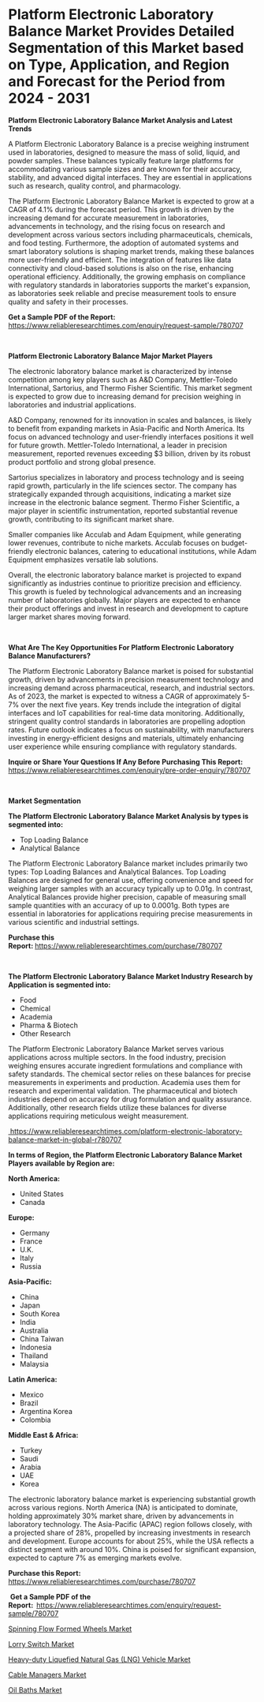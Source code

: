 <p><h1>Platform Electronic Laboratory Balance Market Provides Detailed Segmentation of this Market based on Type, Application, and Region and Forecast for the Period from 2024 - 2031</h1></p><p><strong>Platform Electronic Laboratory Balance Market Analysis and Latest Trends</strong></p>
<p><p>A Platform Electronic Laboratory Balance is a precise weighing instrument used in laboratories, designed to measure the mass of solid, liquid, and powder samples. These balances typically feature large platforms for accommodating various sample sizes and are known for their accuracy, stability, and advanced digital interfaces. They are essential in applications such as research, quality control, and pharmacology.</p><p>The Platform Electronic Laboratory Balance Market is expected to grow at a CAGR of 4.1% during the forecast period. This growth is driven by the increasing demand for accurate measurement in laboratories, advancements in technology, and the rising focus on research and development across various sectors including pharmaceuticals, chemicals, and food testing. Furthermore, the adoption of automated systems and smart laboratory solutions is shaping market trends, making these balances more user-friendly and efficient. The integration of features like data connectivity and cloud-based solutions is also on the rise, enhancing operational efficiency. Additionally, the growing emphasis on compliance with regulatory standards in laboratories supports the market's expansion, as laboratories seek reliable and precise measurement tools to ensure quality and safety in their processes.</p></p>
<p><strong>Get a Sample PDF of the Report:&nbsp;</strong> <a href="https://www.reliableresearchtimes.com/enquiry/request-sample/780707?utm_campaign=1582&utm_medium=2&utm_source=Github&utm_content=ia&utm_term=15102024&utm_id=platform-electronic-laboratory-balance">https://www.reliableresearchtimes.com/enquiry/request-sample/780707</a></p>
<p>&nbsp;</p>
<p><strong>Platform Electronic Laboratory Balance Major Market Players</strong></p>
<p><p>The electronic laboratory balance market is characterized by intense competition among key players such as A&D Company, Mettler-Toledo International, Sartorius, and Thermo Fisher Scientific. This market segment is expected to grow due to increasing demand for precision weighing in laboratories and industrial applications.</p><p>A&D Company, renowned for its innovation in scales and balances, is likely to benefit from expanding markets in Asia-Pacific and North America. Its focus on advanced technology and user-friendly interfaces positions it well for future growth. Mettler-Toledo International, a leader in precision measurement, reported revenues exceeding $3 billion, driven by its robust product portfolio and strong global presence.</p><p>Sartorius specializes in laboratory and process technology and is seeing rapid growth, particularly in the life sciences sector. The company has strategically expanded through acquisitions, indicating a market size increase in the electronic balance segment. Thermo Fisher Scientific, a major player in scientific instrumentation, reported substantial revenue growth, contributing to its significant market share.</p><p>Smaller companies like Acculab and Adam Equipment, while generating lower revenues, contribute to niche markets. Acculab focuses on budget-friendly electronic balances, catering to educational institutions, while Adam Equipment emphasizes versatile lab solutions. </p><p>Overall, the electronic laboratory balance market is projected to expand significantly as industries continue to prioritize precision and efficiency. This growth is fueled by technological advancements and an increasing number of laboratories globally. Major players are expected to enhance their product offerings and invest in research and development to capture larger market shares moving forward.</p></p>
<p>&nbsp;</p>
<p><strong>What Are The Key Opportunities For Platform Electronic Laboratory Balance Manufacturers?</strong></p>
<p><p>The Platform Electronic Laboratory Balance market is poised for substantial growth, driven by advancements in precision measurement technology and increasing demand across pharmaceutical, research, and industrial sectors. As of 2023, the market is expected to witness a CAGR of approximately 5-7% over the next five years. Key trends include the integration of digital interfaces and IoT capabilities for real-time data monitoring. Additionally, stringent quality control standards in laboratories are propelling adoption rates. Future outlook indicates a focus on sustainability, with manufacturers investing in energy-efficient designs and materials, ultimately enhancing user experience while ensuring compliance with regulatory standards.</p></p>
<p><strong>Inquire or Share Your Questions If Any Before Purchasing This Report:</strong> <a href="https://www.reliableresearchtimes.com/enquiry/pre-order-enquiry/780707?utm_campaign=1582&utm_medium=2&utm_source=Github&utm_content=ia&utm_term=15102024&utm_id=platform-electronic-laboratory-balance">https://www.reliableresearchtimes.com/enquiry/pre-order-enquiry/780707</a></p>
<p>&nbsp;</p>
<p><strong>Market Segmentation</strong></p>
<p><strong>The Platform Electronic Laboratory Balance Market Analysis by types is segmented into:</strong></p>
<p><ul><li>Top Loading Balance</li><li>Analytical Balance</li></ul></p>
<p><p>The Platform Electronic Laboratory Balance market includes primarily two types: Top Loading Balances and Analytical Balances. Top Loading Balances are designed for general use, offering convenience and speed for weighing larger samples with an accuracy typically up to 0.01g. In contrast, Analytical Balances provide higher precision, capable of measuring small sample quantities with an accuracy of up to 0.0001g. Both types are essential in laboratories for applications requiring precise measurements in various scientific and industrial settings.</p></p>
<p><strong>Purchase this Report:&nbsp;</strong><a href="https://www.reliableresearchtimes.com/purchase/780707?utm_campaign=1582&utm_medium=2&utm_source=Github&utm_content=ia&utm_term=15102024&utm_id=platform-electronic-laboratory-balance">https://www.reliableresearchtimes.com/purchase/780707</a></p>
<p>&nbsp;</p>
<p><strong>The Platform Electronic Laboratory Balance Market Industry Research by Application is segmented into:</strong></p>
<p><ul><li>Food</li><li>Chemical</li><li>Academia</li><li>Pharma & Biotech</li><li>Other Research</li></ul></p>
<p><p>The Platform Electronic Laboratory Balance Market serves various applications across multiple sectors. In the food industry, precision weighing ensures accurate ingredient formulations and compliance with safety standards. The chemical sector relies on these balances for precise measurements in experiments and production. Academia uses them for research and experimental validation. The pharmaceutical and biotech industries depend on accuracy for drug formulation and quality assurance. Additionally, other research fields utilize these balances for diverse applications requiring meticulous weight measurement.</p></p>
<p><a href="https://www.reliableresearchtimes.com/platform-electronic-laboratory-balance-market-in-global-r780707?utm_campaign=1582&utm_medium=2&utm_source=Github&utm_content=ia&utm_term=15102024&utm_id=platform-electronic-laboratory-balance">&nbsp;https://www.reliableresearchtimes.com/platform-electronic-laboratory-balance-market-in-global-r780707</a></p>
<p><strong>In terms of Region, the Platform Electronic Laboratory Balance Market Players available by Region are:</strong></p>
<p>
    <p> <strong> North America: </strong>
        <ul>
            <li>United States</li>
            <li>Canada</li>
        </ul>
        </p> 
    <p> <strong> Europe: </strong>
        <ul>
            <li>Germany</li>
            <li>France</li>
            <li>U.K.</li>
            <li>Italy</li>
            <li>Russia</li>
        </ul>
        </p> 
    <p> <strong> Asia-Pacific: </strong>
        <ul>
            <li>China</li>
            <li>Japan</li>
            <li>South Korea</li>
            <li>India</li>
            <li>Australia</li>
            <li>China Taiwan</li>
            <li>Indonesia</li>
            <li>Thailand</li>
            <li>Malaysia</li>
        </ul>
        </p> 
    <p> <strong> Latin America: </strong>
        <ul>
            <li>Mexico</li>
            <li>Brazil</li>
            <li>Argentina Korea</li>
            <li>Colombia</li>
        </ul>
        </p> 
    <p> <strong> Middle East & Africa: </strong>
        <ul>
            <li>Turkey</li>
            <li>Saudi</li>
            <li>Arabia</li>
            <li>UAE</li>
            <li>Korea</li>
        </ul>
    </p>
    </p>
<p><p>The electronic laboratory balance market is experiencing substantial growth across various regions. North America (NA) is anticipated to dominate, holding approximately 30% market share, driven by advancements in laboratory technology. The Asia-Pacific (APAC) region follows closely, with a projected share of 28%, propelled by increasing investments in research and development. Europe accounts for about 25%, while the USA reflects a distinct segment with around 10%. China is poised for significant expansion, expected to capture 7% as emerging markets evolve.</p></p>
<p><strong>Purchase this Report: </strong><a href="https://www.reliableresearchtimes.com/purchase/780707?utm_campaign=1582&utm_medium=2&utm_source=Github&utm_content=ia&utm_term=15102024&utm_id=platform-electronic-laboratory-balance">https://www.reliableresearchtimes.com/purchase/780707</a></p>
<p>&nbsp;<strong>Get a Sample PDF of the Report:&nbsp;&nbsp;</strong><a href="https://www.reliableresearchtimes.com/enquiry/request-sample/780707?utm_campaign=1582&utm_medium=2&utm_source=Github&utm_content=ia&utm_term=15102024&utm_id=platform-electronic-laboratory-balance">https://www.reliableresearchtimes.com/enquiry/request-sample/780707</a></p>
<p><strong></strong></p>
<p><p><a href="https://www.linkedin.com/pulse/spinning-flow-formed-wheels-mosaic-piecing-together-global-market-c1xwf?utm_campaign=1582&utm_medium=2&utm_source=Github&utm_content=ia&utm_term=15102024&utm_id=platform-electronic-laboratory-balance">Spinning Flow Formed Wheels Market</a></p><p><a href="https://www.linkedin.com/pulse/lorry-switch-market-outlook-share-analysis-growth-trends-9tiff?utm_campaign=1582&utm_medium=2&utm_source=Github&utm_content=ia&utm_term=15102024&utm_id=platform-electronic-laboratory-balance">Lorry Switch Market</a></p><p><a href="https://www.linkedin.com/pulse/heavy-duty-liquefied-natural-gas-lng-vehicle-market-research-wx4hf?utm_campaign=1582&utm_medium=2&utm_source=Github&utm_content=ia&utm_term=15102024&utm_id=platform-electronic-laboratory-balance">Heavy-duty Liquefied Natural Gas (LNG) Vehicle Market</a></p><p><a href="https://issuu.com/reportprime-2/docs/cable-managers-market-size-2030.ppt_04f75d888b3308?utm_campaign=1582&utm_medium=2&utm_source=Github&utm_content=ia&utm_term=15102024&utm_id=platform-electronic-laboratory-balance">Cable Managers Market</a></p><p><a href="https://issuu.com/reportprime-2/docs/oil-baths-market-size-2030.pptx_f5e5934567c3a8?utm_campaign=1582&utm_medium=2&utm_source=Github&utm_content=ia&utm_term=15102024&utm_id=platform-electronic-laboratory-balance">Oil Baths Market</a></p></p>